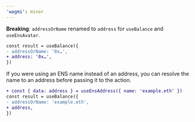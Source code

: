 ```yaml
---
'wagmi': minor
---
```


**Breaking**: `addressOrName` renamed to `address` for `useBalance` and `useEnsAvatar`.

```diff
const result = useBalance({
- addressOrName: '0x…',
+ address: '0x…',
})
```

If you were using an ENS name instead of an address, you can resolve the name to an address before passing it to the action.

```diff
+ const { data: address } = useEnsAddress({ name: 'example.eth' })
const result = useBalance({
- addressOrName: 'example.eth',
+ address,
})
```
